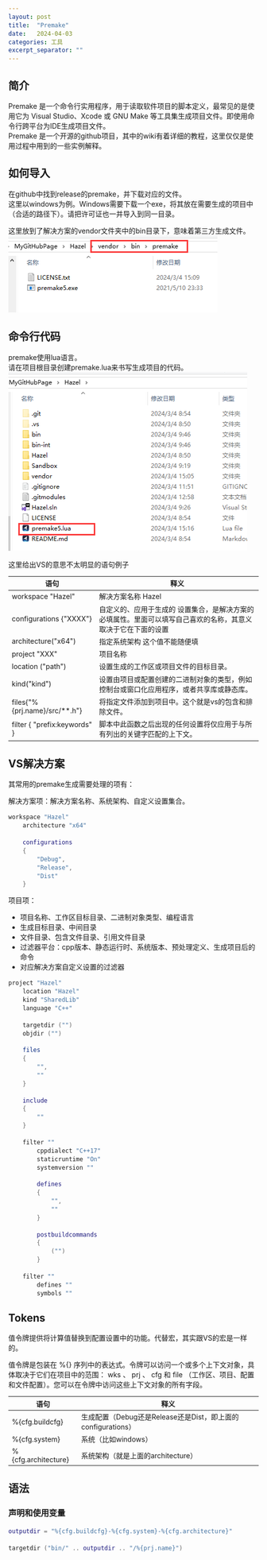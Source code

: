 ```yaml
---
layout: post
title:  "Premake"
date:   2024-04-03
categories: 工具
excerpt_separator: ""
---
```


## 简介
Premake 是一个命令行实用程序，用于读取软件项目的脚本定义，最常见的是使用它为 Visual Studio、Xcode 或 GNU Make 等工具集生成项目文件。即使用命令行跨平台为IDE生成项目文件。  
Premake 是一个开源的github项目，其中的wiki有着详细的教程，这里仅仅是使用过程中用到的一些实例解释。

## 如何导入
在github中找到release的premake，并下载对应的文件。  
这里以windows为例。Windows需要下载一个exe，将其放在需要生成的项目中（合适的路径下）。请把许可证也一并导入到同一目录。 

这里放到了解决方案的vendor文件夹中的bin目录下，意味着第三方生成文件。   
![](../../../assets/tools/premake/1.png)

## 命令行代码
premake使用lua语言。  
请在项目根目录创建premake.lua来书写生成项目的代码。
![](../../../assets/tools/premake/2.png)


这里给出VS的意思不太明显的语句例子  

| 语句                          | 释义                                                                                                          |
| ----------------------------- | ------------------------------------------------------------------------------------------------------------- |
| workspace "Hazel"             | 解决方案名称 Hazel                                                                                            |
| configurations {"XXXX"}       | 自定义的、应用于生成的 设置集合，是解决方案的必填属性。里面可以填写自己喜欢的名称，其意义取决于它在下面的设置 |
| architecture("x64")           | 指定系统架构 这个值不能随便填                                                                                 |
| project "XXX"                 | 项目名称                                                                                                      |
| location ("path")             | 设置生成的工作区或项目文件的目标目录。                                                                        |
| kind("kind")                  | 设置由项目或配置创建的二进制对象的类型，例如控制台或窗口化应用程序，或者共享库或静态库。                      |
| files{"%{prj.name}/src/**.h"} | 将指定文件添加到项目中。这个就是vs的包含和排除文件。                                                          |
| filter { "prefix:keywords" }  | 脚本中此函数之后出现的任何设置将仅应用于与所有列出的关键字匹配的上下文。                                      |

## VS解决方案
其常用的premake生成需要处理的项有：

解决方案项：解决方案名称、系统架构、自定义设置集合。
```lua
workspace "Hazel"
    architecture "x64"
    
    configurations
    {
        "Debug",
        "Release",
        "Dist"
    }
```

项目项：
- 项目名称、工作区目标目录、二进制对象类型、编程语言
- 生成目标目录、中间目录
- 文件目录、包含文件目录、引用文件目录
- 过滤器平台：cpp版本、静态运行时、系统版本、预处理定义、生成项目后的命令
- 对应解决方案自定义设置的过滤器
```lua
project "Hazel"
    location "Hazel"
    kind "SharedLib"
    language "C++"
    
    targetdir ("")
    objdir ("")
    
    files
    {
        "",
        ""
    }
    
    include
    {
        ""
    }
    
    filter ""
        cppdialect "C++17"
        staticruntime "On"
        systemversion ""
        
        defines
        {
            "",
            ""
        }
        
        postbuildcommands
        {
            ("")
        }
    
    filter ""
        defines ""
        symbols ""
```
 
## Tokens
值令牌提供将计算值替换到配置设置中的功能。代替宏，其实跟VS的宏是一样的。  

值令牌是包装在 %{} 序列中的表达式。令牌可以访问一个或多个上下文对象，具体取决于它们在项目中的范围： wks 、 prj 、 cfg 和 file （工作区、项目、配置和文件配置）。您可以在令牌中访问这些上下文对象的所有字段。

| 语句                | 释义                                                         |
| ------------------- | ------------------------------------------------------------ |
| %{cfg.buildcfg}     | 生成配置（Debug还是Release还是Dist，即上面的configurations） |
| %{cfg.system}       | 系统（比如windows）                                          |
| %{cfg.architecture} | 系统架构（就是上面的architecture）                           |

## 语法
### 声明和使用变量
```lua
outputdir = "%{cfg.buildcfg}-%{cfg.system}-%{cfg.architecture}"

targetdir ("bin/" .. outputdir .. "/%{prj.name}")
```